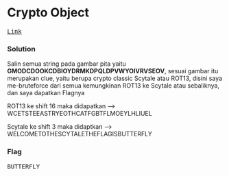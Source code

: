 <h1><b>Crypto Object</h1></b>
<pre>
<a href="https://ringzer0ctf.com/challenges_page/crypt100_5b81b9a160e72df01a148559b76788f0.html">Link</a>
</pre>
</b><h3>Solution</h3></b>
<p>Salin semua string pada gambar pita yaitu <b>GMODCDOOKCDBIOYDRMKDPQLDPVWYOIVRVSEOV</b>, sesuai gambar itu merupakan clue, yaitu berupa crypto classic Scytale atau ROT13, 
disini saya me-bruteforce dari semua kemungkinan ROT13 ke Scytale atau sebaliknya, dan saya dapatkan Flagnya</p>
<p>ROT13 ke shift 16 maka didapatkan --> WCETSTEEASTRYEOTHCATFGBTFLMOEYLHLIUEL</p>
<p>Scytale ke shift 3 maka didaptkan --> WELCOMETOTHESCYTALETHEFLAGISBUTTERFLY</p>
</b><h3>Flag</h3></b>
<pre>
BUTTERFLY
</pre>
